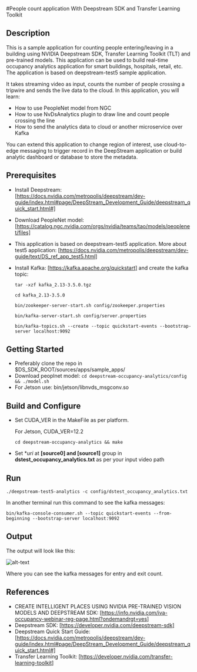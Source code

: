 #People count application With Deepstream SDK and Transfer Learning Toolkit
## Description 

  This is a sample application for counting people entering/leaving in a building using NVIDIA Deepstream SDK, Transfer Learning Toolkit (TLT) and pre-trained models. This application can be used to build real-time occupancy analytics application for smart buildings, hospitals, retail, etc. The application is based on deepstream-test5 sample application.

   It takes streaming video as input, counts the number of people crossing a tripwire and sends the live data to the cloud. In this application, you will learn:

  - How to use PeopleNet model from NGC
  - How to use NvDsAnalytics plugin to draw line and count people crossing the line
  - How to send the analytics data to cloud or another microservice over Kafka
 
  You can extend this application to change region of interest, use cloud-to-edge messaging to trigger record in the DeepStream application or build analytic dashboard or database to store the metadata.

## Prerequisites

- Install Deepstream: [https://docs.nvidia.com/metropolis/deepstream/dev-guide/index.html#page/DeepStream_Development_Guide/deepstream_quick_start.html#]

- Download PeopleNet model: [https://catalog.ngc.nvidia.com/orgs/nvidia/teams/tao/models/peoplenet/files]

- This application is based on deepstream-test5 application. More about test5 application: [https://docs.nvidia.com/metropolis/deepstream/dev-guide/text/DS_ref_app_test5.html]

- Install Kafka: [https://kafka.apache.org/quickstart] and create the kafka topic:

  `tar -xzf kafka_2.13-3.5.0.tgz`

  `cd kafka_2.13-3.5.0`

  `bin/zookeeper-server-start.sh config/zookeeper.properties`

  `bin/kafka-server-start.sh config/server.properties`

  `bin/kafka-topics.sh --create --topic quickstart-events --bootstrap-server localhost:9092`

## Getting Started

- Preferably clone the repo in $DS_SDK_ROOT/sources/apps/sample_apps/ 
- Download peoplnet model: `cd deepstream-occupancy-analytics/config && ./model.sh`
- For Jetson use:  bin/jetson/libnvds_msgconv.so

## Build and Configure

- Set CUDA_VER in the MakeFile as per platform.

  For Jetson, CUDA_VER=12.2

  `cd deepstream-occupancy-analytics && make`

- Set **uri* at **[source0] and [source1]** group in
  **dstest_occupancy_analytics.txt** as per your input video path

## Run 

  `./deepstream-test5-analytics -c config/dstest_occupancy_analytics.txt`

  In another terminal run this command to see the kafka messages:

  `bin/kafka-console-consumer.sh --topic quickstart-events --from-beginning --bootstrap-server localhost:9092`


## Output

  The output will look like this: 

  ![alt-text](images/output.gif)

  Where you can see the kafka messages for entry and exit count.

## References

- CREATE INTELLIGENT PLACES USING NVIDIA PRE-TRAINED VISION MODELS AND DEEPSTREAM SDK: [https://info.nvidia.com/iva-occupancy-webinar-reg-page.html?ondemandrgt=yes]
- Deepstream SDK: [https://developer.nvidia.com/deepstream-sdk]
- Deepstream Quick Start Guide: [https://docs.nvidia.com/metropolis/deepstream/dev-guide/index.html#page/DeepStream_Development_Guide/deepstream_quick_start.html#]
- Transfer Learning Toolkit: [https://developer.nvidia.com/transfer-learning-toolkit]

